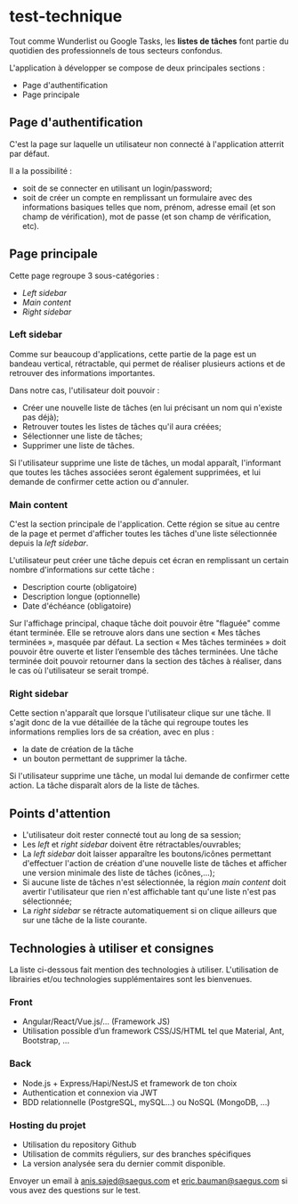 # test-technique

Tout comme Wunderlist ou Google Tasks, les **listes de tâches** font partie du quotidien des professionnels de tous secteurs confondus.

L'application à développer se compose de deux principales sections :
- Page d'authentification
- Page principale

## Page d'authentification

C'est la page sur laquelle un utilisateur non connecté à l'application atterrit par défaut.

Il a la possibilité :
- soit de se connecter en utilisant un login/password;
- soit de créer un compte en remplissant un formulaire avec des informations basiques telles que nom, prénom, adresse email (et son champ de vérification), mot de passe (et son champ de vérification, etc).

## Page principale

Cette page regroupe 3 sous-catégories :
- *Left sidebar*
- *Main content*
- *Right sidebar*

### Left sidebar

Comme sur beaucoup d'applications, cette partie de la page est un bandeau vertical, rétractable, qui permet de réaliser plusieurs actions et de retrouver des informations importantes.

Dans notre cas, l'utilisateur doit pouvoir :
- Créer une nouvelle liste de tâches (en lui précisant un nom qui n'existe pas déjà);
- Retrouver toutes les listes de tâches qu'il aura créées;
- Sélectionner une liste de tâches;
- Supprimer une liste de tâches.

Si l'utilisateur supprime une liste de tâches, un modal apparaît, l'informant que toutes les tâches associées seront également supprimées, et lui demande de confirmer cette action ou d'annuler.

### Main content

C'est la section principale de l'application. Cette région se situe au centre de la page et permet d'afficher toutes les tâches d'une liste sélectionnée depuis la *left sidebar*.

L'utilisateur peut créer une tâche depuis cet écran en remplissant un certain nombre d'informations sur cette tâche :
- Description courte (obligatoire)
- Description longue (optionnelle)
- Date d'échéance (obligatoire)

Sur l'affichage principal, chaque tâche doit pouvoir être "flaguée" comme étant terminée. Elle se retrouve alors dans une section « Mes tâches terminées », masquée par défaut.
La section « Mes tâches terminées » doit pouvoir être ouverte et lister l’ensemble des tâches terminées.
Une tâche terminée doit pouvoir retourner dans la section des tâches à réaliser, dans le cas où l'utilisateur se serait trompé.

### Right sidebar

Cette section n'apparaît que lorsque l'utilisateur clique sur une tâche. Il s'agit donc de la vue détaillée de la tâche qui regroupe toutes les informations remplies lors de sa création, avec en plus :
- la date de création de la tâche
- un bouton permettant de supprimer la tâche.

Si l'utilisateur supprime une tâche, un modal lui demande de confirmer cette action. La tâche disparaît alors de la liste de tâches.

## Points d'attention

- L'utilisateur doit rester connecté tout au long de sa session;
- Les *left* et *right sidebar* doivent être rétractables/ouvrables;
- La *left sidebar* doit laisser apparaître les boutons/icônes permettant d'effectuer l'action de création d'une nouvelle liste de tâches et afficher une version minimale des liste de tâches (icônes,...);
- Si aucune liste de tâches n'est sélectionnée, la région *main content* doit avertir l'utilisateur que rien n'est affichable tant qu'une liste n'est pas sélectionnée;
- La *right sidebar* se rétracte automatiquement si on clique ailleurs que sur une tâche de la liste courante.

## Technologies à utiliser et consignes

La liste ci-dessous fait mention des technologies à utiliser.
L'utilisation de librairies et/ou technologies supplémentaires sont les bienvenues.

### Front
- Angular/React/Vue.js/... (Framework JS)
- Utilisation possible d’un framework CSS/JS/HTML tel que Material, Ant, Bootstrap, ...

### Back
- Node.js + Express/Hapi/NestJS et framework de ton choix
- Authentication et connexion via JWT
- BDD relationnelle (PostgreSQL, mySQL...) ou NoSQL (MongoDB, …)

### Hosting du projet
- Utilisation du repository Github
- Utilisation de commits réguliers, sur des branches spécifiques
- La version analysée sera du dernier commit disponible.

Envoyer un email à anis.sajed@saegus.com et eric.bauman@saegus.com si vous avez des questions sur le test.
